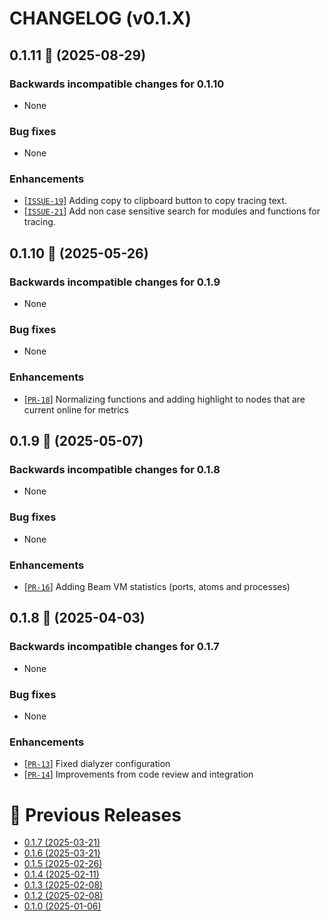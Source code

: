 # CHANGELOG (v0.1.X)

## 0.1.11 🚀 (2025-08-29)

### Backwards incompatible changes for 0.1.10
 * None

### Bug fixes
 * None

### Enhancements
 * [[`ISSUE-19`](https://github.com/thiagoesteves/observer_web/issues/19)] Adding copy to clipboard button to copy tracing text.
 * [[`ISSUE-21`](https://github.com/thiagoesteves/observer_web/issues/21)] Add non case sensitive search for modules and functions for tracing.

## 0.1.10 🚀 (2025-05-26)

### Backwards incompatible changes for 0.1.9
 * None

### Bug fixes
 * None

### Enhancements
 * [[`PR-18`](https://github.com/thiagoesteves/observer_web/pull/18)] Normalizing functions and adding highlight to nodes that are current online for metrics

## 0.1.9 🚀 (2025-05-07)

### Backwards incompatible changes for 0.1.8
 * None

### Bug fixes
 * None

### Enhancements
 * [[`PR-16`](https://github.com/thiagoesteves/observer_web/pull/16)] Adding Beam VM statistics (ports, atoms and processes)

## 0.1.8 🚀 (2025-04-03)

### Backwards incompatible changes for 0.1.7
 * None

### Bug fixes
 * None

### Enhancements
 * [[`PR-13`](https://github.com/thiagoesteves/observer_web/pull/13)] Fixed dialyzer configuration
 * [[`PR-14`](https://github.com/thiagoesteves/observer_web/pull/14)] Improvements from code review
 and integration

# 🚀 Previous Releases
 * [0.1.7 (2025-03-21)](https://github.com/thiagoesteves/observer_web/blob/v0.1.7/CHANGELOG.md)
 * [0.1.6 (2025-03-21)](https://github.com/thiagoesteves/observer_web/blob/v0.1.6/CHANGELOG.md)
 * [0.1.5 (2025-02-26)](https://github.com/thiagoesteves/observer_web/blob/v0.1.5/CHANGELOG.md)
 * [0.1.4 (2025-02-11)](https://github.com/thiagoesteves/observer_web/blob/v0.1.4/CHANGELOG.md)
 * [0.1.3 (2025-02-08)](https://github.com/thiagoesteves/observer_web/blob/v0.1.3/CHANGELOG.md)
 * [0.1.2 (2025-02-08)](https://github.com/thiagoesteves/observer_web/blob/v0.1.2/CHANGELOG.md)
 * [0.1.0 (2025-01-06)](https://github.com/thiagoesteves/observer_web/blob/v0.1.0/CHANGELOG.md)